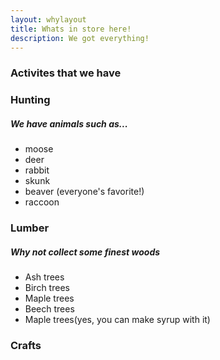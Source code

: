 ```yaml
---
layout: whylayout
title: Whats in store here!
description: We got everything!
---
```

<!--
    An informational website promoting immigration to the New England colonies in the 1600s - 1700s
    Copyright (C) 2019 Connor McDermid, Sai Veeramachaneni, Benjamin Osias

    This program is free software: you can redistribute it and/or modify
    it under the terms of the GNU General Public License as published by
    the Free Software Foundation, either version 3 of the License, or
    (at your option) any later version.

    This program is distributed in the hope that it will be useful,
    but WITHOUT ANY WARRANTY; without even the implied warranty of
    MERCHANTABILITY or FITNESS FOR A PARTICULAR PURPOSE.  See the
    GNU General Public License for more details.

    You should have received a copy of the GNU General Public License
    along with this program.  If not, see <https://www.gnu.org/licenses/>.
-->
### Activites that we have 
### Hunting 
##### We have animals such as... 
* moose
* deer
* rabbit
* skunk
* beaver (everyone's favorite!)
* raccoon
### Lumber 
##### Why not collect some finest woods 
* Ash trees
* Birch trees
* Maple trees
* Beech trees
* Maple trees(yes, you can make syrup with it)
### Crafts
